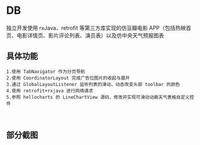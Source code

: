 # DB
独立开发使用 rxJava、retrofit 等第三方库实现的仿豆瓣电影 APP（包括热映首 页、电影详情页、影片评论列表、演员表）以及仿中央天气预报图表
 
## 具体功能
    1.使用 TabNavigator 作为分页导航
    2.使用 CoordinatorLayout 完成广告位图片的收起与展开
    3.通过 GlobalLayoutListener 监听列表的滑动，动态改变头部 toolbar 的颜色
    4.使用 retrofit+rxjava 进行网络请求
    5.参照 hellocharts 的 LineChartView 源码，修改并实现可滑动动画天气表格自定义控件
    
## 部分截图

